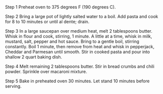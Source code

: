 Step 1
Preheat oven to 375 degrees F (190 degrees C).

Step 2
Bring a large pot of lightly salted water to a boil. Add pasta and cook for 8 to 10 minutes or until al dente; drain.

Step 3
In a large saucepan over medium heat, melt 2 tablespoons butter. Whisk in flour and cook, stirring, 1 minute. A little at a time, whisk in milk, mustard, salt, pepper and hot sauce. Bring to a gentle boil, stirring constantly. Boil 1 minute, then remove from heat and whisk in pepperjack, Cheddar and Parmesan until smooth. Stir in cooked pasta and pour into shallow 2 quart baking dish.

Step 4
Melt remaining 2 tablespoons butter. Stir in bread crumbs and chili powder. Sprinkle over macaroni mixture.

Step 5
Bake in preheated oven 30 minutes. Let stand 10 minutes before serving.